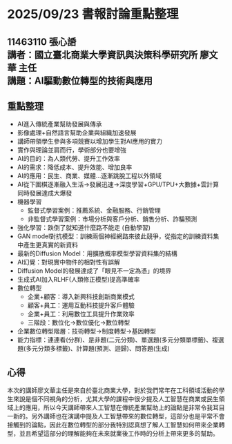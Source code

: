2025/09/23 書報討論重點整理
===
11463110 張心䛡  
講者：國立臺北商業大學資訊與決策科學研究所 廖文華 主任  
講題：AI驅動數位轉型的技術與應用
---

## 重點整理

* AI進入傳統產業幫助發展與傳承
* 影像處理+自然語言幫助企業與組織加速發展
* 講師帶領學生參與多項競賽以增加學生對AI應用的實力
* 實作與理論並肩而行，學術部分也要增強
* AI的目的：為人類代勞、提升工作效率
* AI的需求：降低成本、提升效能、增加良率
* AI的應用：民生、商業、媒體…逐漸跳脫工程以外領域
* AI從下圍棋逐漸融入生活→發展迅速→深度學習+GPU/TPU+大數據+雲計算同時發展達成大爆發
* 機器學習
    * 監督式學習案例：推薦系統、金融服務、行銷管理
    * 非監督式學習案例：市場分析與客戶分析、銷售分析、詐騙預測
* 強化學習：跌倒了就知道什麼路不能走 (自動學習)
* GAN model對抗模型：訓練兩個神經網路來彼此競爭，從指定的訓練資料集中產生更真實的新資料
* 最新的Diffusion Model：用擴散概率模型學習資料集的結構
* AI幻覺：對現實中物件的相對性有誤解
* Diffusion Model的發展達成了「眼見不一定為憑」的境界
* 生成式AI加入RLHF(人類修正模型)提高準確率
* 數位轉型
    * 企業+顧客：導入新興科技創新商業模式
    * 顧客+員工：運用互動科技提升客戶體驗
    * 企業+員工：利用數位工具提升作業效率
    * 三階段：數位化→數位優化→數位轉型
* 企業數位轉型階層：技術轉型→制度轉型→基因轉型
* 能力指標：連連看(分群)、是非題(二元分類)、單選題(多元分類單標籤)、複選題(多元分類多標籤)、計算題(預測、迴歸)、問答題(生成)

## 心得
本次的講師廖文華主任是來自於臺北商業大學，對於我們常年在工科領域活動的學生來說是個不同視角的分析，尤其大學的課程中很少提及人工智慧在商業或民生領域上的應用，所以今天講師帶來人工智慧在傳統產業幫助上的論點是非常令我耳目一新的。另外講師也在演講中提及人工智慧帶來的數位轉型，這部分也是平常不會接觸到的論點，因此在數位轉型的部分我特別認真想了解人工智慧如何帶來企業轉型，並且希望這部分的理解能夠在未來就業後工作時的分析上帶來更多的幫助。

[id]:S__94412807.jpg   "20250923"